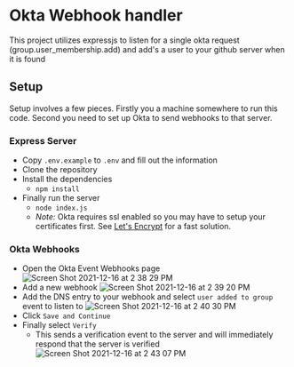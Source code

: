 # Okta Webhook handler

This project utilizes expressjs to listen for a single okta request (group.user_membership.add) and add's a user to your github server when it is found

## Setup
Setup involves a few pieces.  Firstly you a machine somewhere to run this code.  Second you need to set up Okta to send webhooks to that server.
### Express Server
-   Copy `.env.example` to `.env` and fill out the information
-   Clone the repository
-   Install the dependencies
    -   `npm install`
-   Finally run the server
    -   `node index.js`
    -   _Note:_ Okta requires ssl enabled so you may have to setup your certificates first. See [Let's Encrypt](https://certbot.eff.org/instructions?ws=other&os=ubuntufocal) for a fast solution.

### Okta Webhooks
- Open the Okta Event Webhooks page
![Screen Shot 2021-12-16 at 2 38 29 PM](https://user-images.githubusercontent.com/1758164/146445685-299885c4-2d6b-4773-bb04-3b31e35bc8fb.png)
- Add a new webhook
![Screen Shot 2021-12-16 at 2 39 20 PM](https://user-images.githubusercontent.com/1758164/146445750-7d3462fb-db3c-43cc-9319-58b6f6b20697.png)
- Add the DNS entry to your webhook and select `user added to group` event to listen to
![Screen Shot 2021-12-16 at 2 40 30 PM](https://user-images.githubusercontent.com/1758164/146445907-c4a9ed87-5f2c-429c-b640-b6a26d61b2a6.png)
- Click `Save and Continue`
- Finally select `Verify`
  - This sends a verification event to the server and will immediately respond that the server is verified
![Screen Shot 2021-12-16 at 2 43 07 PM](https://user-images.githubusercontent.com/1758164/146446186-de9af25d-e7db-45e4-ad72-407fa1f035cb.png)
